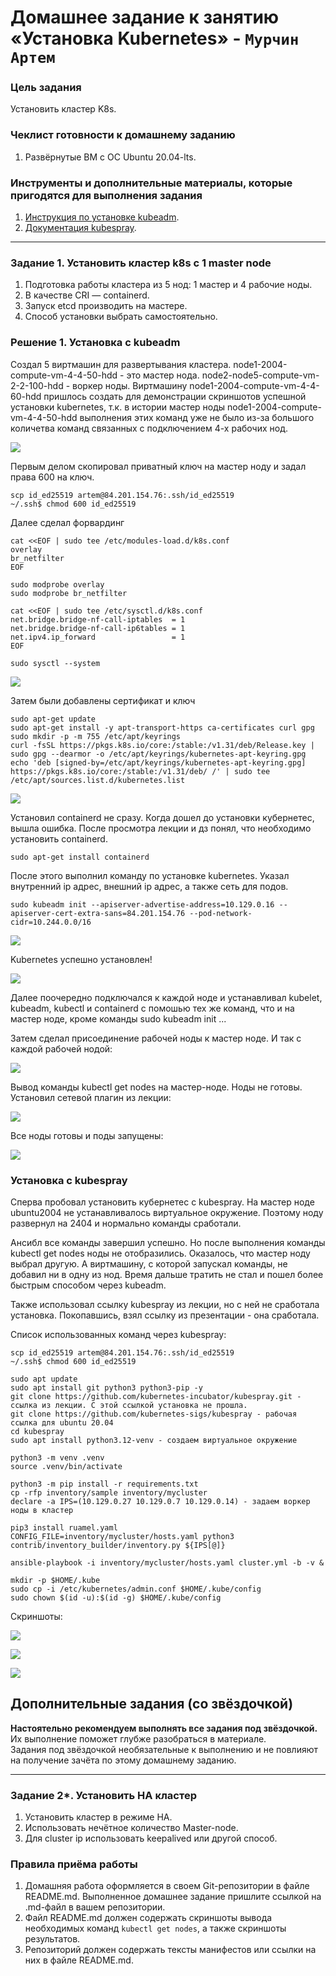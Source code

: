 # Домашнее задание к занятию «Установка Kubernetes» - `Мурчин Артем`

### Цель задания

Установить кластер K8s.

### Чеклист готовности к домашнему заданию

1. Развёрнутые ВМ с ОС Ubuntu 20.04-lts.


### Инструменты и дополнительные материалы, которые пригодятся для выполнения задания

1. [Инструкция по установке kubeadm](https://kubernetes.io/docs/setup/production-environment/tools/kubeadm/create-cluster-kubeadm/).
2. [Документация kubespray](https://kubespray.io/).

-----

### Задание 1. Установить кластер k8s с 1 master node

1. Подготовка работы кластера из 5 нод: 1 мастер и 4 рабочие ноды.
2. В качестве CRI — containerd.
3. Запуск etcd производить на мастере.
4. Способ установки выбрать самостоятельно.

### Решение 1. Установка с kubeadm

Создал 5 виртмашин для развертывания кластера. node1-2004-compute-vm-4-4-50-hdd - это мастер нода. node2-node5-compute-vm-2-2-100-hdd - воркер ноды. Виртмашину node1-2004-compute-vm-4-4-60-hdd пришлось создать для демонстрации скриншотов успешной установки kubernetes, т.к. в истории мастер ноды node1-2004-compute-vm-4-4-50-hdd выполнения этих команд уже не было из-за большого количетва команд связанных с подключением 4-х рабочих нод.

![](https://github.com/artmur1/22-3.2-K8S/blob/main/img/22-3_2-01.png)

Первым делом скопировал приватный ключ на мастер ноду и задал права 600 на ключ.

    scp id_ed25519 artem@84.201.154.76:.ssh/id_ed25519
    ~/.ssh$ chmod 600 id_ed25519

Далее сделал форвардинг

    cat <<EOF | sudo tee /etc/modules-load.d/k8s.conf
    overlay
    br_netfilter
    EOF
    
    sudo modprobe overlay
    sudo modprobe br_netfilter
    
    cat <<EOF | sudo tee /etc/sysctl.d/k8s.conf
    net.bridge.bridge-nf-call-iptables  = 1
    net.bridge.bridge-nf-call-ip6tables = 1
    net.ipv4.ip_forward                 = 1
    EOF
    
    sudo sysctl --system

![](https://github.com/artmur1/22-3.2-K8S/blob/main/img/22-3_2-02-01.png)

Затем были добавлены сертификат и ключ

    sudo apt-get update
    sudo apt-get install -y apt-transport-https ca-certificates curl gpg
    sudo mkdir -p -m 755 /etc/apt/keyrings
    curl -fsSL https://pkgs.k8s.io/core:/stable:/v1.31/deb/Release.key | sudo gpg --dearmor -o /etc/apt/keyrings/kubernetes-apt-keyring.gpg
    echo 'deb [signed-by=/etc/apt/keyrings/kubernetes-apt-keyring.gpg] https://pkgs.k8s.io/core:/stable:/v1.31/deb/ /' | sudo tee /etc/apt/sources.list.d/kubernetes.list

![](https://github.com/artmur1/22-3.2-K8S/blob/main/img/22-3_2-02-02.png)

Установил containerd не сразу. Когда дошел до установки кубернетес, вышла ошибка. После просмотра лекции и дз понял, что необходимо установить containerd.

    sudo apt-get install containerd

После этого выполнил команду по установке kubernetes. Указал внутренний ip адрес, внешний ip адрес, а также сеть для подов.

    sudo kubeadm init --apiserver-advertise-address=10.129.0.16 --apiserver-cert-extra-sans=84.201.154.76 --pod-network-cidr=10.244.0.0/16

![](https://github.com/artmur1/22-3.2-K8S/blob/main/img/22-3_2-02-03.png)

Kubernetes успешно установлен!

![](https://github.com/artmur1/22-3.2-K8S/blob/main/img/22-3_2-02-04.png)

Далее поочередно подключался к каждой ноде и устанавливал kubelet, kubeadm, kubectl и containerd с помошью тех же команд, что и на мастер ноде, кроме команды sudo kubeadm init ...

Затем сделал присоединение рабочей ноды к мастер ноде. И так с каждой рабочей нодой:

![](https://github.com/artmur1/22-3.2-K8S/blob/main/img/22-3_2-02-05.png)

Вывод команды kubectl get nodes на мастер-ноде. Ноды не готовы. Установил сетевой плагин из лекции:

![](https://github.com/artmur1/22-3.2-K8S/blob/main/img/22-3_2-02-06.png)

Все ноды готовы и поды запущены:

![](https://github.com/artmur1/22-3.2-K8S/blob/main/img/22-3_2-02-07.png)

### Установка с kubespray

Сперва пробовал установить кубернетес с kubespray. На мастер ноде ubuntu2004 не устанавливалось виртуальное окружение. Поэтому ноду развернул на 2404 и нормально команды сработали.

Ансибл все команды завершил успешно. Но после выполнения команды kubectl get nodes ноды не отобразились. Оказалось, что мастер ноду выбрал другую. А виртмашину, с которой запускал команды, не добавил ни в одну из нод. Время дальше тратить не стал и пошел более быстрым способом через kubeadm.

Также использовал ссылку kubespray из лекции, но с ней не сработала установка. Покопавшись, взял ссылку из презентации - она сработала.

Список использованных команд через kubespray:

    scp id_ed25519 artem@84.201.154.76:.ssh/id_ed25519
    ~/.ssh$ chmod 600 id_ed25519
    
    sudo apt update
    sudo apt install git python3 python3-pip -y
    git clone https://github.com/kubernetes-incubator/kubespray.git - ссылка из лекции. С этой ссылкой установка не прошла.
    git clone https://github.com/kubernetes-sigs/kubespray - рабочая ссылка для ubuntu 20.04
    cd kubespray
    sudo apt install python3.12-venv - создаем виртуальное окружение
    
    python3 -m venv .venv
    source .venv/bin/activate
    
    python3 -m pip install -r requirements.txt
    cp -rfp inventory/sample inventory/mycluster
    declare -a IPS=(10.129.0.27 10.129.0.7 10.129.0.14) - задаем воркер ноды в кластер
    
    pip3 install ruamel.yaml
    CONFIG_FILE=inventory/mycluster/hosts.yaml python3 contrib/inventory_builder/inventory.py ${IPS[@]}
    
    ansible-playbook -i inventory/mycluster/hosts.yaml cluster.yml -b -v &
    
    mkdir -p $HOME/.kube
    sudo cp -i /etc/kubernetes/admin.conf $HOME/.kube/config
    sudo chown $(id -u):$(id -g) $HOME/.kube/config

Скриншоты:

![](https://github.com/artmur1/22-3.2-K8S/blob/main/img/22-3_2-01-01.png)

![](https://github.com/artmur1/22-3.2-K8S/blob/main/img/22-3_2-01-02.png)

![](https://github.com/artmur1/22-3.2-K8S/blob/main/img/22-3_2-01-03.png)

## Дополнительные задания (со звёздочкой)

**Настоятельно рекомендуем выполнять все задания под звёздочкой.** Их выполнение поможет глубже разобраться в материале.   
Задания под звёздочкой необязательные к выполнению и не повлияют на получение зачёта по этому домашнему заданию. 

------
### Задание 2*. Установить HA кластер

1. Установить кластер в режиме HA.
2. Использовать нечётное количество Master-node.
3. Для cluster ip использовать keepalived или другой способ.

### Правила приёма работы

1. Домашняя работа оформляется в своем Git-репозитории в файле README.md. Выполненное домашнее задание пришлите ссылкой на .md-файл в вашем репозитории.
2. Файл README.md должен содержать скриншоты вывода необходимых команд `kubectl get nodes`, а также скриншоты результатов.
3. Репозиторий должен содержать тексты манифестов или ссылки на них в файле README.md.
